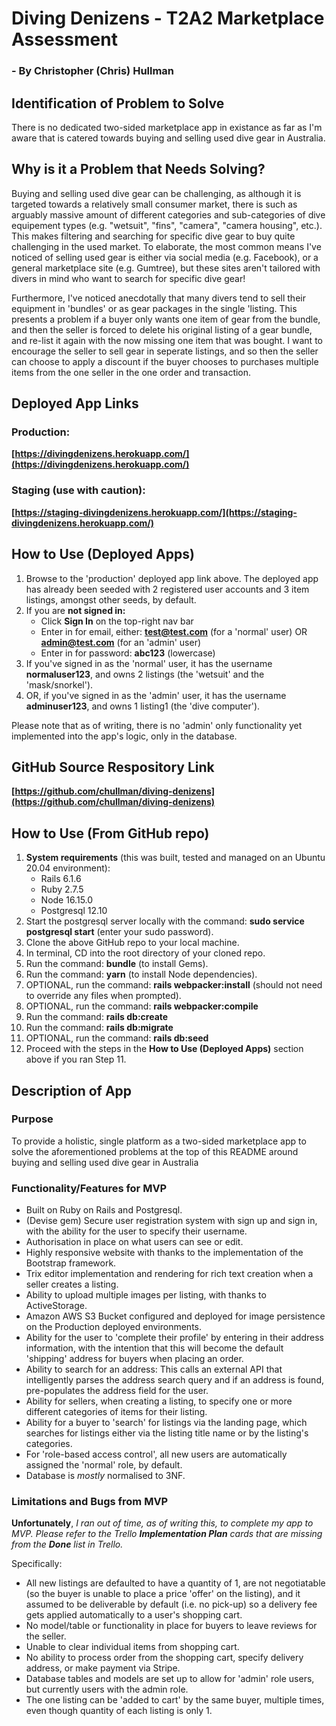 # Diving Denizens - T2A2 Marketplace Assessment
### - By Christopher (Chris) Hullman

## Identification of Problem to Solve

There is no dedicated two-sided marketplace app in existance as far as I'm aware that is catered towards buying and selling used dive gear in Australia.

## Why is it a Problem that Needs Solving?

Buying and selling used dive gear can be challenging, as although it is targeted towards a relatively small consumer market, there is such as arguably massive amount of different categories and sub-categories of dive equipement types (e.g. "wetsuit", "fins", "camera", "camera housing", etc.). This makes filtering and searching for specific dive gear to buy quite challenging in the used market. To elaborate, the most common means I've noticed of selling used gear is either via social media (e.g. Facebook), or a general marketplace site (e.g. Gumtree), but these sites aren't tailored with divers in mind who want to search for specific dive gear!

Furthermore, I've noticed anecdotally that many divers tend to sell their equipment in 'bundles' or as gear packages in the single 'listing. This presents a problem if a buyer only wants one item of gear from the bundle, and then the seller is forced to delete his original listing of a gear bundle, and re-list it again with the now missing one item that was bought. I want to encourage the seller to sell gear in seperate listings, and so then the seller can choose to apply a discount if the buyer chooses to purchases multiple items from the one seller in the one order and transaction.

## Deployed App Links

### Production:
**[https://divingdenizens.herokuapp.com/](https://divingdenizens.herokuapp.com/)**

### Staging (use with caution):
**[https://staging-divingdenizens.herokuapp.com/](https://staging-divingdenizens.herokuapp.com/)**

## How to Use (Deployed Apps)

1. Browse to the 'production' deployed app link above. The deployed app has already been seeded with 2 registered user accounts and 3 item listings, amongst other seeds, by default.
2. If you are **not signed in:**
    - Click **Sign In** on the top-right nav bar
    - Enter in for email, either: **test@test.com** (for a 'normal' user) OR **admin@test.com** (for an 'admin' user)
    - Enter in for password: **abc123** (lowercase)
3. If you've signed in as the 'normal' user, it has the username **normaluser123**, and owns 2 listings (the 'wetsuit' and the 'mask/snorkel').
4. OR, if you've signed in as the 'admin' user, it has the username **adminuser123**, and owns 1 listing1 (the 'dive computer').

Please note that as of writing, there is no 'admin' only functionality yet implemented into the app's logic, only in the database.

## GitHub Source Respository Link

**[https://github.com/chullman/diving-denizens](https://github.com/chullman/diving-denizens)**

## How to Use (From GitHub repo)

1. **System requirements** (this was built, tested and managed on an Ubuntu 20.04 environment):
    - Rails 6.1.6
    - Ruby 2.7.5
    - Node 16.15.0
    - Postgresql 12.10
2. Start the postgresql server locally with the command: **sudo service postgresql start** (enter your sudo password).
3. Clone the above GitHub repo to your local machine.
4. In terminal, CD into the root directory of your cloned repo.
5. Run the command: **bundle** (to install Gems).
6. Run the command: **yarn** (to install Node dependencies).
7. OPTIONAL, run the command: **rails webpacker:install** (should not need to override any files when prompted).
8. OPTIONAL, run the command: **rails webpacker:compile**
9. Run the command: **rails db:create**
10. Run the command: **rails db:migrate**
11. OPTIONAL, run the command: **rails db:seed**
12. Proceed with the steps in the **How to Use (Deployed Apps)** section above if you ran Step 11.


## Description of App

### Purpose

To provide a holistic, single platform as a two-sided marketplace app to solve the aforementioned problems at the top of this README around buying and selling used dive gear in Australia

### Functionality/Features for MVP

- Built on Ruby on Rails and Postgresql.
- (Devise gem) Secure user registration system with sign up and sign in, with the ability for the user to specify their username.
- Authorisation in place on what users can see or edit.
- Highly responsive website with thanks to the implementation of the Bootstrap framework.
- Trix editor implementation and rendering for rich text creation when a seller creates a listing.
- Ability to upload multiple images per listing, with thanks to ActiveStorage.
- Amazon AWS S3 Bucket configured and deployed for image persistence on the Production deployed environments.
- Ability for the user to 'complete their profile' by entering in their address information, with the intention that this will become the default 'shipping' address for buyers when placing an order.
- Ability to search for an address: This calls an external API that intelligently parses the address search query and if an address is found, pre-populates the address field for the user.
- Ability for sellers, when creating a listing, to specify one or more different categories of items for their listing.
- Ability for a buyer to 'search' for listings via the landing page, which searches for listings either via the listing title name or by the listing's categories.
- For 'role-based access control', all new users are automatically assigned the 'normal' role, by default.
- Database is *mostly* normalised to 3NF.

### Limitations and Bugs from MVP

**Unfortunately**, *I ran out of time, as of writing this, to complete my app to MVP. Please refer to the Trello **Implementation Plan** cards that are missing from the **Done** list in Trello.*

Specifically:
- All new listings are defaulted to have a quantity of 1, are not negotiatable (so the buyer is unable to place a price 'offer' on the listing), and it assumed to be deliverable by default (i.e. no pick-up) so a delivery fee gets applied automatically to a user's shopping cart.
- No model/table or functionality in place for buyers to leave reviews for the seller.
- Unable to clear individual items from shopping cart.
- No ability to process order from the shopping cart, specify delivery address, or make payment via Stripe.
- Database tables and models are set up to allow for 'admin' role users, but currently users with the admin role.
- The one listing can be 'added to cart' by the same buyer, multiple times, even though quantity of each listing is only 1.

